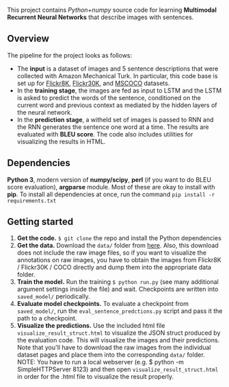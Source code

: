 This project contains *Python+numpy* source code for learning **Multimodal Recurrent Neural Networks** that describe images with sentences.

## Overview
The pipeline for the project looks as follows:

- The **input** is a dataset of images and 5 sentence descriptions that were collected with Amazon Mechanical Turk. In particular, this code base is set up for [Flickr8K](http://nlp.cs.illinois.edu/HockenmaierGroup/Framing_Image_Description/KCCA.html), [Flickr30K](http://shannon.cs.illinois.edu/DenotationGraph/), and [MSCOCO](http://mscoco.org/) datasets. 
- In the **training stage**, the images are fed as input to LSTM and the LSTM is asked to predict the words of the sentence, conditioned on the current word and previous context as mediated by the hidden layers of the neural network.
- In the **prediction stage**, a witheld set of images is passed to RNN and the RNN generates the sentence one word at a time. The results are evaluated with **BLEU score**. The code also includes utilities for visualizing the results in HTML.

## Dependencies
**Python 3**, modern version of **numpy/scipy**, **perl** (if you want to do BLEU score evaluation), **argparse** module. Most of these are okay to install with **pip**. To install all dependencies at once, run the command `pip install -r requirements.txt`

## Getting started

1. **Get the code.** `$ git clone` the repo and install the Python dependencies
2. **Get the data.** Download the `data/` folder from [here](http://cs.stanford.edu/people/karpathy/deepimagesent/). Also, this download does not include the raw image files, so if you want to visualize the annotations on raw images, you have to obtain the images from Flickr8K / Flickr30K / COCO directly and dump them into the appropriate data folder.
3. **Train the model.** Run the training `$ python run.py` (see many additional argument settings inside the file) and wait. Checkpoints are written into `saved_model/` periodically.
4. **Evaluate model checkpoints.** To evaluate a checkpoint from `saved_model/`, run the `eval_sentence_predctions.py` script and pass it the path to a checkpoint.
5. **Visualize the predictions.** Use the included html file `visualize_result_struct.html` to visualize the JSON struct produced by the evaluation code. This will visualize the images and their predictions. Note that you'll have to download the raw images from the individual dataset pages and place them into the corresponding `data/` folder. NOTE: You have to run a local webserver (e.g. $ python -m SimpleHTTPServer 8123) and then open `visualize_result_struct.html` in order for the .html file to visualize the result properly.
